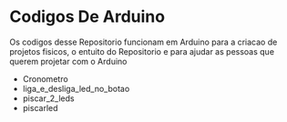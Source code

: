 # Codigos De Arduino

Os codigos desse Repositorio funcionam em Arduino
para a criacao de projetos fisicos, o entuito do Repositorio e para ajudar as pessoas que querem projetar com o Arduino

- Cronometro
- liga_e_desliga_led_no_botao
- piscar_2_leds
- piscarled
